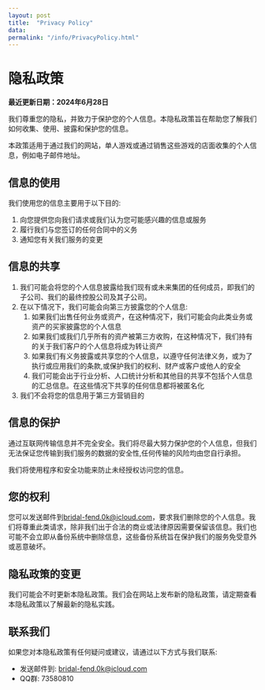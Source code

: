 ```yaml
---
layout: post
title:  "Privacy Policy"
data:
permalink: "/info/PrivacyPolicy.html"
---
```


# 隐私政策

**最近更新日期：2024年6月28日**

我们尊重您的隐私，并致力于保护您的个人信息。本隐私政策旨在帮助您了解我们如何收集、使用、披露和保护您的信息。

本政策适用于通过我们的网站，单人游戏或通过销售这些游戏的店面收集的个人信息，例如电子邮件地址。

## 信息的使用

我们使用您的信息主要用于以下目的:

1. 向您提供您向我们请求或我们认为您可能感兴趣的信息或服务
2. 履行我们与您签订的任何合同中的义务
3. 通知您有关我们服务的变更

## 信息的共享

1. 我们可能会将您的个人信息披露给我们现有或未来集团的任何成员，即我们的子公司、我们的最终控股公司及其子公司。
2. 在以下情况下，我们可能会向第三方披露您的个人信息:
   1. 如果我们出售任何业务或资产，在这种情况下，我们可能会向此类业务或资产的买家披露您的个人信息
   2. 如果我们或我们几乎所有的资产被第三方收购，在这种情况下，我们持有的关于我们客户的个人信息将成为转让资产
   3. 如果我们有义务披露或共享您的个人信息，以遵守任何法律义务，或为了执行或应用我们的条款,或保护我们的权利、财产或客户或他人的安全
   4. 我们可能会出于行业分析、人口统计分析和其他目的共享不包括个人信息的汇总信息。在这些情况下共享的任何信息都将被匿名化
3. 我们不会将您的信息用于第三方营销目的

## 信息的保护

通过互联网传输信息并不完全安全。我们将尽最大努力保护您的个人信息，但我们无法保证您传输到我们服务的数据的安全性,任何传输的风险均由您自行承担。

我们将使用程序和安全功能来防止未经授权访问您的信息。

## 您的权利

您可以发送邮件到<bridal-fend.0k@icloud.com>，要求我们删除您的个人信息。我们将尊重此类请求，除非我们出于合法的商业或法律原因需要保留该信息。我们也可能不会立即从备份系统中删除信息，这些备份系统旨在保护我们的服务免受意外或恶意破坏。

## 隐私政策的变更

我们可能会不时更新本隐私政策。我们会在网站上发布新的隐私政策，请定期查看本隐私政策以了解最新的隐私实践。

## 联系我们

如果您对本隐私政策有任何疑问或建议，请通过以下方式与我们联系:

- 发送邮件到: <bridal-fend.0k@icloud.com>
- QQ群: 73580810
